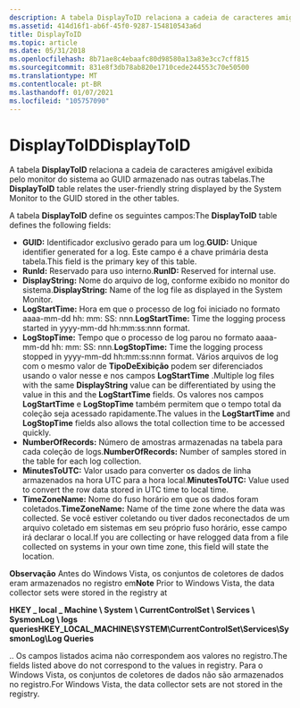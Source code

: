 ```yaml
---
description: A tabela DisplayToID relaciona a cadeia de caracteres amigável exibida pelo monitor do sistema ao GUID armazenado nas outras tabelas.
ms.assetid: 414d16f1-ab6f-45f0-9287-154810543a6d
title: DisplayToID
ms.topic: article
ms.date: 05/31/2018
ms.openlocfilehash: 8b71ae8c4ebaafc80d98580a13a83e3cc7cff815
ms.sourcegitcommit: 831e8f3db78ab820e1710cede244553c70e50500
ms.translationtype: MT
ms.contentlocale: pt-BR
ms.lasthandoff: 01/07/2021
ms.locfileid: "105757090"
---
```

# <a name="displaytoid"></a><span data-ttu-id="e138f-103">DisplayToID</span><span class="sxs-lookup"><span data-stu-id="e138f-103">DisplayToID</span></span>

<span data-ttu-id="e138f-104">A tabela **DisplayToID** relaciona a cadeia de caracteres amigável exibida pelo monitor do sistema ao GUID armazenado nas outras tabelas.</span><span class="sxs-lookup"><span data-stu-id="e138f-104">The **DisplayToID** table relates the user-friendly string displayed by the System Monitor to the GUID stored in the other tables.</span></span>

<span data-ttu-id="e138f-105">A tabela **DisplayToID** define os seguintes campos:</span><span class="sxs-lookup"><span data-stu-id="e138f-105">The **DisplayToID** table defines the following fields:</span></span>

-   <span data-ttu-id="e138f-106">**GUID:** Identificador exclusivo gerado para um log.</span><span class="sxs-lookup"><span data-stu-id="e138f-106">**GUID:** Unique identifier generated for a log.</span></span> <span data-ttu-id="e138f-107">Este campo é a chave primária desta tabela.</span><span class="sxs-lookup"><span data-stu-id="e138f-107">This field is the primary key of this table.</span></span>
-   <span data-ttu-id="e138f-108">**RunId:** Reservado para uso interno.</span><span class="sxs-lookup"><span data-stu-id="e138f-108">**RunID:** Reserved for internal use.</span></span>
-   <span data-ttu-id="e138f-109">**DisplayString:** Nome do arquivo de log, conforme exibido no monitor do sistema.</span><span class="sxs-lookup"><span data-stu-id="e138f-109">**DisplayString:** Name of the log file as displayed in the System Monitor.</span></span>
-   <span data-ttu-id="e138f-110">**LogStartTime:** Hora em que o processo de log foi iniciado no formato aaaa-mm-dd hh: mm: SS: nnn.</span><span class="sxs-lookup"><span data-stu-id="e138f-110">**LogStartTime:** Time the logging process started in yyyy-mm-dd hh:mm:ss:nnn format.</span></span>
-   <span data-ttu-id="e138f-111">**LogStopTime:** Tempo que o processo de log parou no formato aaaa-mm-dd hh: mm: SS: nnn.</span><span class="sxs-lookup"><span data-stu-id="e138f-111">**LogStopTime:** Time the logging process stopped in yyyy-mm-dd hh:mm:ss:nnn format.</span></span> <span data-ttu-id="e138f-112">Vários arquivos de log com o mesmo valor de **TipoDeExibição** podem ser diferenciados usando o valor nesse e nos campos **LogStartTime** .</span><span class="sxs-lookup"><span data-stu-id="e138f-112">Multiple log files with the same **DisplayString** value can be differentiated by using the value in this and the **LogStartTime** fields.</span></span> <span data-ttu-id="e138f-113">Os valores nos campos **LogStartTime** e **LogStopTime** também permitem que o tempo total da coleção seja acessado rapidamente.</span><span class="sxs-lookup"><span data-stu-id="e138f-113">The values in the **LogStartTime** and **LogStopTime** fields also allows the total collection time to be accessed quickly.</span></span>
-   <span data-ttu-id="e138f-114">**NumberOfRecords:** Número de amostras armazenadas na tabela para cada coleção de logs.</span><span class="sxs-lookup"><span data-stu-id="e138f-114">**NumberOfRecords:** Number of samples stored in the table for each log collection.</span></span>
-   <span data-ttu-id="e138f-115">**MinutesToUTC:** Valor usado para converter os dados de linha armazenados na hora UTC para a hora local.</span><span class="sxs-lookup"><span data-stu-id="e138f-115">**MinutesToUTC:** Value used to convert the row data stored in UTC time to local time.</span></span>
-   <span data-ttu-id="e138f-116">**TimeZoneName:** Nome do fuso horário em que os dados foram coletados.</span><span class="sxs-lookup"><span data-stu-id="e138f-116">**TimeZoneName:** Name of the time zone where the data was collected.</span></span> <span data-ttu-id="e138f-117">Se você estiver coletando ou tiver dados reconectados de um arquivo coletado em sistemas em seu próprio fuso horário, esse campo irá declarar o local.</span><span class="sxs-lookup"><span data-stu-id="e138f-117">If you are collecting or have relogged data from a file collected on systems in your own time zone, this field will state the location.</span></span>

<span data-ttu-id="e138f-118">**Observação**  Antes do Windows Vista, os conjuntos de coletores de dados eram armazenados no registro em</span><span class="sxs-lookup"><span data-stu-id="e138f-118">**Note**  Prior to Windows Vista, the data collector sets were stored in the registry at</span></span>

<span data-ttu-id="e138f-119">**HKEY \_ local \_ Machine \\ System \\ CurrentControlSet \\ Services \\ SysmonLog \\ logs queries**</span><span class="sxs-lookup"><span data-stu-id="e138f-119">**HKEY\_LOCAL\_MACHINE\\SYSTEM\\CurrentControlSet\\Services\\SysmonLog\\Log Queries**</span></span>

<span data-ttu-id="e138f-120">.</span><span class="sxs-lookup"><span data-stu-id="e138f-120">.</span></span> <span data-ttu-id="e138f-121">Os campos listados acima não correspondem aos valores no registro.</span><span class="sxs-lookup"><span data-stu-id="e138f-121">The fields listed above do not correspond to the values in registry.</span></span> <span data-ttu-id="e138f-122">Para o Windows Vista, os conjuntos de coletores de dados não são armazenados no registro.</span><span class="sxs-lookup"><span data-stu-id="e138f-122">For Windows Vista, the data collector sets are not stored in the registry.</span></span>

 

 



